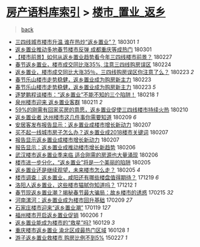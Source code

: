 [房产语料库索引](../../README.md)  > [楼市_置业_返乡](楼市_置业_返乡.md)
====
> [back](../README.md)

- [三四线城市楼市升温 谁在热炒“返乡置业”？](http://jkwz.applinzi.com/ittc/7075513501231875082.html#%E4%B8%89%E5%9B%9B%E7%BA%BF%E5%9F%8E%E5%B8%82%E6%A5%BC%E5%B8%82%E5%8D%87%E6%B8%A9+%E8%B0%81%E5%9C%A8%E7%83%AD%E7%82%92%E2%80%9C%E8%BF%94%E4%B9%A1%E7%BD%AE%E4%B8%9A%E2%80%9D%EF%BC%9F) 180301 *1* 
- [返乡置业推动多地春节楼市反弹 成都重庆等成热门](http://jkwz.applinzi.com/ittc/7075449944867865616.html#%E8%BF%94%E4%B9%A1%E7%BD%AE%E4%B8%9A%E6%8E%A8%E5%8A%A8%E5%A4%9A%E5%9C%B0%E6%98%A5%E8%8A%82%E6%A5%BC%E5%B8%82%E5%8F%8D%E5%BC%B9+%E6%88%90%E9%83%BD%E9%87%8D%E5%BA%86%E7%AD%89%E6%88%90%E7%83%AD%E9%97%A8) 180301  
- [【楼市前景】如何从返乡置业趋势看今年三四线楼市前景？](http://jkwz.applinzi.com/ittc/7074791525672551435.html#%E3%80%90%E6%A5%BC%E5%B8%82%E5%89%8D%E6%99%AF%E3%80%91%E5%A6%82%E4%BD%95%E4%BB%8E%E8%BF%94%E4%B9%A1%E7%BD%AE%E4%B8%9A%E8%B6%8B%E5%8A%BF%E7%9C%8B%E4%BB%8A%E5%B9%B4%E4%B8%89%E5%9B%9B%E7%BA%BF%E6%A5%BC%E5%B8%82%E5%89%8D%E6%99%AF%EF%BC%9F) 180227  
- [春节返乡置业，楼市成交同比涨35%, 注意三四线购房误区](http://jkwz.applinzi.com/ittc/7073551405740983313.html#%E6%98%A5%E8%8A%82%E8%BF%94%E4%B9%A1%E7%BD%AE%E4%B8%9A%EF%BC%8C%E6%A5%BC%E5%B8%82%E6%88%90%E4%BA%A4%E5%90%8C%E6%AF%94%E6%B6%A835%25%2C+%E6%B3%A8%E6%84%8F%E4%B8%89%E5%9B%9B%E7%BA%BF%E8%B4%AD%E6%88%BF%E8%AF%AF%E5%8C%BA) 180224  
- [返乡置业，楼市成交同比大涨35％，三四线购房误区你注意了么？](http://jkwz.applinzi.com/ittc/7073429006575993872.html#%E8%BF%94%E4%B9%A1%E7%BD%AE%E4%B8%9A%EF%BC%8C%E6%A5%BC%E5%B8%82%E6%88%90%E4%BA%A4%E5%90%8C%E6%AF%94%E5%A4%A7%E6%B6%A835%EF%BC%85%EF%BC%8C%E4%B8%89%E5%9B%9B%E7%BA%BF%E8%B4%AD%E6%88%BF%E8%AF%AF%E5%8C%BA%E4%BD%A0%E6%B3%A8%E6%84%8F%E4%BA%86%E4%B9%88%EF%BC%9F) 180223 *2* 
- [春节乐山楼市走势稳健，返乡置业成为购房新主力](http://jkwz.applinzi.com/ittc/7073222063341175824.html#%E6%98%A5%E8%8A%82%E4%B9%90%E5%B1%B1%E6%A5%BC%E5%B8%82%E8%B5%B0%E5%8A%BF%E7%A8%B3%E5%81%A5%EF%BC%8C%E8%BF%94%E4%B9%A1%E7%BD%AE%E4%B8%9A%E6%88%90%E4%B8%BA%E8%B4%AD%E6%88%BF%E6%96%B0%E4%B8%BB%E5%8A%9B) 180223  
- [春节乐山楼市走势稳健，返乡置业成为购房新主力](http://jkwz.applinzi.com/ittc/7073216589988365318.html#%E6%98%A5%E8%8A%82%E4%B9%90%E5%B1%B1%E6%A5%BC%E5%B8%82%E8%B5%B0%E5%8A%BF%E7%A8%B3%E5%81%A5%EF%BC%8C%E8%BF%94%E4%B9%A1%E7%BD%AE%E4%B8%9A%E6%88%90%E4%B8%BA%E8%B4%AD%E6%88%BF%E6%96%B0%E4%B8%BB%E5%8A%9B) 180223 *5* 
- [逐梦鹏程谈楼市：“返乡置业”不能不知的三个陷阱！](http://jkwz.applinzi.com/ittc/7071145307494941713.html#%E9%80%90%E6%A2%A6%E9%B9%8F%E7%A8%8B%E8%B0%88%E6%A5%BC%E5%B8%82%EF%BC%9A%E2%80%9C%E8%BF%94%E4%B9%A1%E7%BD%AE%E4%B8%9A%E2%80%9D%E4%B8%8D%E8%83%BD%E4%B8%8D%E7%9F%A5%E7%9A%84%E4%B8%89%E4%B8%AA%E9%99%B7%E9%98%B1%EF%BC%81) 180218 *1* 
- [泉州楼市迎来 返乡置业客群](http://jkwz.applinzi.com/ittc/7068817311496930311.html#%E6%B3%89%E5%B7%9E%E6%A5%BC%E5%B8%82%E8%BF%8E%E6%9D%A5+%E8%BF%94%E4%B9%A1%E7%BD%AE%E4%B8%9A%E5%AE%A2%E7%BE%A4) 180211 *2* 
- [59%的刚需有回家买房的意愿，返乡置业促使三四线楼市持续火热](http://jkwz.applinzi.com/ittc/7068493502151656454.html#59%25%E7%9A%84%E5%88%9A%E9%9C%80%E6%9C%89%E5%9B%9E%E5%AE%B6%E4%B9%B0%E6%88%BF%E7%9A%84%E6%84%8F%E6%84%BF%EF%BC%8C%E8%BF%94%E4%B9%A1%E7%BD%AE%E4%B8%9A%E4%BF%83%E4%BD%BF%E4%B8%89%E5%9B%9B%E7%BA%BF%E6%A5%BC%E5%B8%82%E6%8C%81%E7%BB%AD%E7%81%AB%E7%83%AD) 180210  
- [返乡置业者 达州楼市这几件事你需要知道](http://jkwz.applinzi.com/ittc/7068119268250354704.html#%E8%BF%94%E4%B9%A1%E7%BD%AE%E4%B8%9A%E8%80%85+%E8%BE%BE%E5%B7%9E%E6%A5%BC%E5%B8%82%E8%BF%99%E5%87%A0%E4%BB%B6%E4%BA%8B%E4%BD%A0%E9%9C%80%E8%A6%81%E7%9F%A5%E9%81%93) 180209 *6* 
- [安居客发布报告显示：返乡置业成楼市增长新动力](http://jkwz.applinzi.com/ittc/7067280217733596177.html#%E5%AE%89%E5%B1%85%E5%AE%A2%E5%8F%91%E5%B8%83%E6%8A%A5%E5%91%8A%E6%98%BE%E7%A4%BA%EF%BC%9A%E8%BF%94%E4%B9%A1%E7%BD%AE%E4%B8%9A%E6%88%90%E6%A5%BC%E5%B8%82%E5%A2%9E%E9%95%BF%E6%96%B0%E5%8A%A8%E5%8A%9B) 180207  
- [买不起一线城市房子怎么办？返乡置业成2018楼市关键词](http://jkwz.applinzi.com/ittc/7067051676710470662.html#%E4%B9%B0%E4%B8%8D%E8%B5%B7%E4%B8%80%E7%BA%BF%E5%9F%8E%E5%B8%82%E6%88%BF%E5%AD%90%E6%80%8E%E4%B9%88%E5%8A%9E%EF%BC%9F%E8%BF%94%E4%B9%A1%E7%BD%AE%E4%B8%9A%E6%88%902018%E6%A5%BC%E5%B8%82%E5%85%B3%E9%94%AE%E8%AF%8D) 180207  
- [报告显示返乡置业成楼市增长新动力](http://jkwz.applinzi.com/ittc/7067234317216777222.html#%E6%8A%A5%E5%91%8A%E6%98%BE%E7%A4%BA%E8%BF%94%E4%B9%A1%E7%BD%AE%E4%B8%9A%E6%88%90%E6%A5%BC%E5%B8%82%E5%A2%9E%E9%95%BF%E6%96%B0%E5%8A%A8%E5%8A%9B) 180207  
- [报告显示：返乡置业成推动楼市增长新趋势](http://jkwz.applinzi.com/ittc/7067012372898513930.html#%E6%8A%A5%E5%91%8A%E6%98%BE%E7%A4%BA%EF%BC%9A%E8%BF%94%E4%B9%A1%E7%BD%AE%E4%B8%9A%E6%88%90%E6%8E%A8%E5%8A%A8%E6%A5%BC%E5%B8%82%E5%A2%9E%E9%95%BF%E6%96%B0%E8%B6%8B%E5%8A%BF) 180206  
- [武汉楼市返乡置业季来临 适合刚需的房源也大量涌现](http://jkwz.applinzi.com/ittc/7066972657826661382.html#%E6%AD%A6%E6%B1%89%E6%A5%BC%E5%B8%82%E8%BF%94%E4%B9%A1%E7%BD%AE%E4%B8%9A%E5%AD%A3%E6%9D%A5%E4%B8%B4+%E9%80%82%E5%90%88%E5%88%9A%E9%9C%80%E7%9A%84%E6%88%BF%E6%BA%90%E4%B9%9F%E5%A4%A7%E9%87%8F%E6%B6%8C%E7%8E%B0) 180206  
- [楼市进一步分化，“返乡置业”将是一个美丽的陷阱](http://jkwz.applinzi.com/ittc/7066737982432609286.html#%E6%A5%BC%E5%B8%82%E8%BF%9B%E4%B8%80%E6%AD%A5%E5%88%86%E5%8C%96%EF%BC%8C%E2%80%9C%E8%BF%94%E4%B9%A1%E7%BD%AE%E4%B8%9A%E2%80%9D%E5%B0%86%E6%98%AF%E4%B8%80%E4%B8%AA%E7%BE%8E%E4%B8%BD%E7%9A%84%E9%99%B7%E9%98%B1) 180205  
- [返乡置业还是继续观望，未来楼市怎么走？](http://jkwz.applinzi.com/ittc/7066549028999660561.html#%E8%BF%94%E4%B9%A1%E7%BD%AE%E4%B8%9A%E8%BF%98%E6%98%AF%E7%BB%A7%E7%BB%AD%E8%A7%82%E6%9C%9B%EF%BC%8C%E6%9C%AA%E6%9D%A5%E6%A5%BC%E5%B8%82%E6%80%8E%E4%B9%88%E8%B5%B0%EF%BC%9F) 180205 *4* 
- [楼市调查｜返乡置业，咸阳还有哪些楼盘值得期待？](http://jkwz.applinzi.com/ittc/7048800977983898640.html#%E6%A5%BC%E5%B8%82%E8%B0%83%E6%9F%A5%EF%BD%9C%E8%BF%94%E4%B9%A1%E7%BD%AE%E4%B8%9A%EF%BC%8C%E5%92%B8%E9%98%B3%E8%BF%98%E6%9C%89%E5%93%AA%E4%BA%9B%E6%A5%BC%E7%9B%98%E5%80%BC%E5%BE%97%E6%9C%9F%E5%BE%85%EF%BC%9F) 171219 *6* 
- [洛阳人返乡置业，这些楼市猫腻你知道吗？](http://jkwz.applinzi.com/ittc/7046198052463838225.html#%E6%B4%9B%E9%98%B3%E4%BA%BA%E8%BF%94%E4%B9%A1%E7%BD%AE%E4%B8%9A%EF%BC%8C%E8%BF%99%E4%BA%9B%E6%A5%BC%E5%B8%82%E7%8C%AB%E8%85%BB%E4%BD%A0%E7%9F%A5%E9%81%93%E5%90%97%EF%BC%9F) 171212 *1* 
- [春节现返乡置业潮？揭秘春节最大骗局：故乡楼市的诱惑](http://jkwz.applinzi.com/ittc/6934879256067965957.html#%E6%98%A5%E8%8A%82%E7%8E%B0%E8%BF%94%E4%B9%A1%E7%BD%AE%E4%B8%9A%E6%BD%AE%EF%BC%9F%E6%8F%AD%E7%A7%98%E6%98%A5%E8%8A%82%E6%9C%80%E5%A4%A7%E9%AA%97%E5%B1%80%EF%BC%9A%E6%95%85%E4%B9%A1%E6%A5%BC%E5%B8%82%E7%9A%84%E8%AF%B1%E6%83%91) 170215 *32* 
- [河南漯河：返乡置业成为楼市回升基础](http://jkwz.applinzi.com/ittc/6932567754153657348.html#%E6%B2%B3%E5%8D%97%E6%BC%AF%E6%B2%B3%EF%BC%9A%E8%BF%94%E4%B9%A1%E7%BD%AE%E4%B8%9A%E6%88%90%E4%B8%BA%E6%A5%BC%E5%B8%82%E5%9B%9E%E5%8D%87%E5%9F%BA%E7%A1%80) 170209 *27* 
- [石家庄楼市迎来“返乡置业潮”](http://jkwz.applinzi.com/ittc/6924772410145637380.html#%E7%9F%B3%E5%AE%B6%E5%BA%84%E6%A5%BC%E5%B8%82%E8%BF%8E%E6%9D%A5%E2%80%9C%E8%BF%94%E4%B9%A1%E7%BD%AE%E4%B8%9A%E6%BD%AE%E2%80%9D) 170119 *127* 
- [福州楼市开启返乡置业促销](http://jkwz.applinzi.com/ittc/6795641719265690629.html#%E7%A6%8F%E5%B7%9E%E6%A5%BC%E5%B8%82%E5%BC%80%E5%90%AF%E8%BF%94%E4%B9%A1%E7%BD%AE%E4%B8%9A%E4%BF%83%E9%94%80) 160206 *1* 
- [返乡置业能成为楼市的“救星”吗?](http://jkwz.applinzi.com/ittc/6792704620971426821.html#%E8%BF%94%E4%B9%A1%E7%BD%AE%E4%B8%9A%E8%83%BD%E6%88%90%E4%B8%BA%E6%A5%BC%E5%B8%82%E7%9A%84%E2%80%9C%E6%95%91%E6%98%9F%E2%80%9D%E5%90%97%3F) 160129 *3* 
- [重庆楼市返乡置业 渝北区成最热门区域](http://jkwz.applinzi.com/ittc/6792295668626490372.html#%E9%87%8D%E5%BA%86%E6%A5%BC%E5%B8%82%E8%BF%94%E4%B9%A1%E7%BD%AE%E4%B8%9A+%E6%B8%9D%E5%8C%97%E5%8C%BA%E6%88%90%E6%9C%80%E7%83%AD%E9%97%A8%E5%8C%BA%E5%9F%9F) 160128 *1* 
- [游子返乡置业救楼市 购房比例不到5%](http://jkwz.applinzi.com/ittc/547650611393969079.html#%E6%B8%B8%E5%AD%90%E8%BF%94%E4%B9%A1%E7%BD%AE%E4%B8%9A%E6%95%91%E6%A5%BC%E5%B8%82+%E8%B4%AD%E6%88%BF%E6%AF%94%E4%BE%8B%E4%B8%8D%E5%88%B05%25) 150227 *1* 
